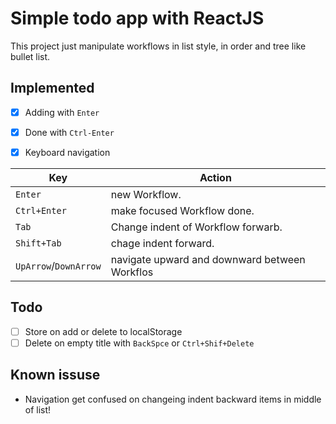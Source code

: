 # Simple todo app with ReactJS

This project just manipulate workflows in list style, in order and tree like bullet list.
## Implemented
- [x] Adding with `Enter`
- [X] Done with `Ctrl-Enter`
- [x] Keyboard navigation


| Key | Action |
|---|---|
| `Enter` | new Workflow. |
| `Ctrl+Enter` | make focused Workflow done. |
| `Tab` | Change indent of Workflow forwarb. |
| `Shift+Tab` | chage indent forward. |
| `UpArrow`/`DownArrow` | navigate upward and downward between Workflos |

## Todo
- [ ] Store on add or delete to localStorage
- [ ] Delete on empty title with `BackSpce` or `Ctrl+Shif+Delete`

## Known issuse
 - Navigation get confused on changeing indent backward items in middle of list! 
